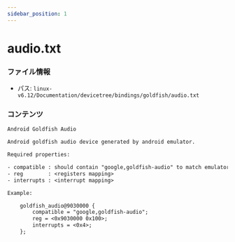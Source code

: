 ```yaml
---
sidebar_position: 1
---
```

# audio.txt

### ファイル情報

- パス: `linux-v6.12/Documentation/devicetree/bindings/goldfish/audio.txt`

### コンテンツ

```txt
Android Goldfish Audio

Android goldfish audio device generated by android emulator.

Required properties:

- compatible : should contain "google,goldfish-audio" to match emulator
- reg        : <registers mapping>
- interrupts : <interrupt mapping>

Example:

	goldfish_audio@9030000 {
		compatible = "google,goldfish-audio";
		reg = <0x9030000 0x100>;
		interrupts = <0x4>;
	};

```
